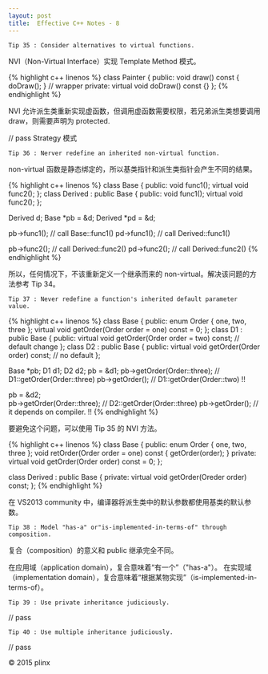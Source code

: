 ```yaml
---
layout:	post
title:	Effective C++ Notes - 8
---
```


```
Tip 35 : Consider alternatives to virtual functions.
```

NVI（Non-Virtual Interface）实现 Template Method 模式。

{% highlight c++ linenos %}
class Painter {
public:
    void draw() const { doDraw(); }     // wrapper
private:
    virtual void doDraw() const {}
};
{% endhighlight %}

NVI 允许派生类重新实现虚函数，但调用虚函数需要权限，若兄弟派生类想要调用 draw，则需要声明为
protected.

// pass Strategy 模式

```
Tip 36 : Nerver redefine an inherited non-virtual function.
```

non-virtual 函数是静态绑定的，所以基类指针和派生类指针会产生不同的结果。

{% highlight c++ linenos %}
class Base {
public:
    void func1();
    virtual void func2(); 
};
class Derived : public Base {
public:
    void func1();
    virtual void func2();
};

Derived d;
Base *pb = &d;
Derived *pd = &d;

pb->func1();    // call Base::func1()
pd->func1();    // call Derived::func1()

pb->func2();    // call Derived::func2()
pd->func2();    // call Derived::func2() 
{% endhighlight %} 

所以，任何情况下，不该重新定义一个继承而来的 non-virtual。解决该问题的方法参考 Tip 34。

```
Tip 37 : Never redefine a function's inherited default parameter value.
```

{% highlight c++ linenos %}
class Base {
public:
    enum Order { one, two, three };
    virtual void getOrder(Order order = one) const = 0;
};
class D1 : public Base {
public:
    virtual void getOrder(Order order = two) const;     // default change
};
class D2 : public Base {
public:
    virtual void getOrder(Order order) const;           // no default
};

Base *pb;
D1 d1;
D2 d2;
pb = &d1;
pb->getOrder(Order::three);     // D1::getOrder(Order::three)
pb->getOrder();                 // D1::getOrder(Order::two)     !!

pb = &d2;       
pb->getOrder(Order::three);     // D2::getOrder(Order::three)
pb->getOrder();                 // it depends on compiler.      !!
{% endhighlight %}

要避免这个问题，可以使用 Tip 35 的 NVI 方法。

{% highlight c++ linenos %}
class Base {
public:
    enum Order { one, two, three };
    void retOrder(Order order = one) const { getOrder(order); }
private:
    virtual void getOrder(Order order) const = 0;
};

class Derived : public Base {
private:
    virtual void getOrder(Oreder order) const;
};
{% endhighlight %}

在 VS2013 community 中，编译器将派生类中的默认参数都使用基类的默认参数。

```
Tip 38 : Model "has-a" or"is-implemented-in-terms-of" through composition.
```

复合（composition）的意义和 public 继承完全不同。

在应用域（application domain），复合意味着“有一个”（"has-a"）。
在实现域（implementation domain），复合意味着“根据某物实现”（is-implemented-in-terms-of）。

```
Tip 39 : Use private inheritance judiciously.
```

// pass

```
Tip 40 : Use multiple inheritance judiciously.
```

// pass



&copy; 2015 plinx